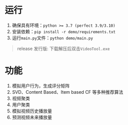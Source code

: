 # 运行

1. 确保具有环境：`python >= 3.7 (perfect 3.9/3.10)`
2. 安装依赖：`pip install -r demo/requirements.txt`
3. 运行`main.py`文件：`python demo/main.py`

> release 发行版: 下载解压后双击`VideoTool.exe`

# 功能

1. 模拟用户行为，生成评分矩阵
2. SVD、Content Based、Item based CF 等多种推荐算法
3. 视频聚类
4. 用户聚类
5. 模拟视频历史播放量
6. 预测视频未来播放量
